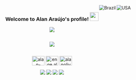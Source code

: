 
<div>
<img align="right" alt="USA" src="https://raw.githubusercontent.com/stevenrskelton/flag-icon/master/png/16/country-4x3/us.png "United States"">
<img align="right" alt="Brazil" src="https://raw.githubusercontent.com/stevenrskelton/flag-icon/master/png/16/country-4x3/br.png "Brazil"">  
</div>

<h3 align="center">
  Welcome to Alan Araújo's profile!
  <img src="https://media.giphy.com/media/hvRJCLFzcasrR4ia7z/giphy.gif" width="28">
</h3>

<p align="center">
  <a href="https://github.com/DenverCoder1/readme-typing-svg"><img src="https://readme-typing-svg.herokuapp.com/?lines=Computer%20Engineering%20Student;I.A%20and%20Full-Stack%20Student;Always%20learning%20new%20things&font=Fira%20Code&center=true&width=440&height=45&vCenter=true&size=22"></a>
</p>


<div align="center">
  
<!--   <a href="https://github.com/Str0mG">
  <img height="180em" src="https://github-readme-stats.vercel.app/api?username=Str0mG&show_icons=true&theme=tokyonight&include_all_commits=true&count_private=true"/>
  <img height="180em" src="https://github-readme-stats.vercel.app/api/top-langs/?username=Str0mG&layout=compact&langs_count=7&theme=tokyonight"/> -->
</div>
    
<div style="display: inline_block" align="center"><br>
  <img align="center" src="https://skillicons.dev/icons?i=cpp,py,r,postgres,html,css,js,ts,react,unity" />
  </div>
  
  ##

 

<p align="center">
  <a href="https://linkedin.com/in/alan-araujo-oliveira" target="_blank"><img align="center" src="https://raw.githubusercontent.com/rahuldkjain/github-profile-readme-generator/master/src/images/icons/Social/linked-in-alt.svg" alt="alan-araujo-oliveira" height="30" width="40" /></a>
  <a href="https://instagram.com/enge.alan" target="_blank"><img align="center" src="https://raw.githubusercontent.com/rahuldkjain/github-profile-readme-generator/master/src/images/icons/Social/instagram.svg" alt="enge.alan" height="30" width="40" /></a>
  <a href="https://discord.gg/lanoliveira" target="_blank"><img align="center" src="https://raw.githubusercontent.com/rahuldkjain/github-profile-readme-generator/master/src/images/icons/Social/discord.svg" alt="alanoliveira" height="30" width="40" /></a>
</p>

 
<div align="center"> 
  <a href="https://www.instagram.com/trombini_g/" target="_blank"><img src="https://img.shields.io/badge/-Instagram-%23E4405F?style=for-the-badge&logo=instagram&logoColor=white" target="_blank"></a>
 <a href="https://discord.gg/CAjYSUSE" target="_blank"><img src="https://img.shields.io/badge/Discord-7289DA?style=for-the-badge&logo=discord&logoColor=white" target="_blank"></a> 
  <a href = "mailto:gabrieltrombini793@gmail.com"><img src="https://img.shields.io/badge/-Gmail-%23333?style=for-the-badge&logo=gmail&logoColor=white" target="_blank"></a>
  <a href="https://www.linkedin.com/in/gabriel-trombini-20212b188/" target="_blank"><img src="https://img.shields.io/badge/-LinkedIn-%230077B5?style=for-the-badge&logo=linkedin&logoColor=white" target="_blank"></a>
  
  <i class="fa-brands fa-twitter"></i>
 <!-- 
![Snake animation](https://github.com/Str0mG/Str0mG/blob/output/github-contribution-grid-snake.svg)
[![Readme Quotes](https://quotes-github-readme.vercel.app/api?type=horizontal&?theme=algolia)](https://github.com/piyushsuthar/github-readme-quotes)
 -->
</div>
